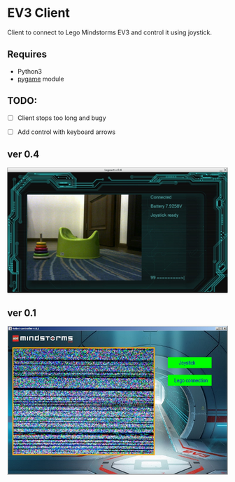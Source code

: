 # EV3 Client
Client to connect to Lego Mindstorms EV3 and control it using joystick.

## Requires
 * Python3
 * [pygame](http://pygame.org) module
 
## TODO:
 - [ ] Client stops too long and bugy
 - [ ] Add control with keyboard arrows


## ver 0.4
![v0.4](../../images/client_v0.4.png)

## ver 0.1
![v0.1](../../images/client_v0.1.jpg)
